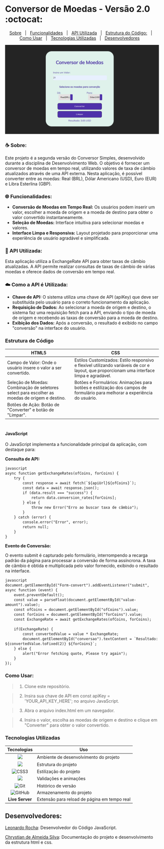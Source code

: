 
# Conversor de Moedas - Versão 2.0 :octocat:
<p align="center">
  <a href="#coffee-sobre">Sobre</a> &#xa0; | &#xa0; 
  <a href="#globe_with_meridians-funcionalidades">Funcionalidades</a> &#xa0; | &#xa0;
  <a href="#page_facing_up-api-utilizada">API Utilizada</a> &#xa0; | &#xa0;
  <a href="#estrutura-de-código"> Estrutura do Código:</a> &#xa0; | &#xa0;
  <a href="#como-usar">Como Usar</a> &#xa0; | &#xa0;
  <a href="#tecnologias-utilizadas">Tecnologias Utilizadas</a> &#xa0; | &#xa0;
  <a href="#desenvolvedores">Desenvolvedores</a> &#xa0;  &#xa0;
</p>


![Interface](interface.png)


### :coffee: Sobre:
Este projeto é a segunda versão do Conversor Simples, desenvolvido durante a disciplina de Desenvolvimento Web. O objetivo é fornecer um conversor de moedas em tempo real, utilizando valores de taxa de câmbio atualizados através de uma API externa. Nesta aplicação, é possível converter entre as moedas: Real (BRL), Dólar Americano (USD), Euro (EUR) e Libra Esterlina (GBP).

### :globe_with_meridians: Funcionalidades:
- **Conversão de Moedas em Tempo Real:** Os usuários podem inserir um valor, escolher a moeda de origem e a moeda de destino para obter o valor convertido instantaneamente.
- **Seleção de Moedas:** Interface intuitiva para selecionar moedas e valores.
- **Interface Limpa e Responsiva:** Layout projetado para proporcionar uma experiência de usuário agradável e simplificada.

### :page_facing_up: API Utilizada:
Esta aplicação utiliza a ExchangeRate API para obter taxas de câmbio atualizadas. A API permite realizar consultas de taxas de câmbio de várias moedas e oferece dados de conversão em tempo real.

### :cloud: Como a API é Utilizada:
- **Chave de API:** O sistema utiliza uma chave de API (apiKey) que deve ser substituída pelo usuário para o correto funcionamento da aplicação.
- **Requisição de Dados:** Ao selecionar a moeda de origem e destino, o sistema faz uma requisição fetch para a API, enviando o tipo de moeda de origem e recebendo as taxas de conversão para a moeda de destino.
- **Exibição dos Dados:** Após a conversão, o resultado é exibido no campo "conversão" na interface do usuário.

### Estrutura de Código

|HTML5|CSS|
|---|--|
|Campo de Valor: Onde o usuário insere o valor a ser convertido.| Estilos Customizados: Estilo responsivo e flexível utilizando variáveis de cor e layout, que proporcionam uma interface limpa e agradável.|
|Seleção de Moedas: Combinação de seletores select para escolher as moedas de origem e destino.| Botões e Formulários: Animações para botões e estilização dos campos de formulário para melhorar a experiência do usuário.  |
|Botões de Ação: Botão de "Converter" e botão de "Limpar".| 

#

#### JavaScript
O JavaScript implementa a funcionalidade principal da aplicação, com destaque para:

**Consulta de API:**

````
javascript
async function getExchangeRates(ofCoins, forCoins) {
    try {
        const response = await fetch(`${apiUrl}${ofCoins}`);
        const data = await response.json();
        if (data.result === "success") {
            return data.conversion_rates[forCoins];
        } else {
            throw new Error("Erro ao buscar taxa de câmbio");
        }
    } catch (error) {
        console.error("Error", error);
        return null;
    }
}

````

**Evento de Conversão:**

O evento submit é capturado pelo formulário, interrompendo a recarga padrão da página para processar a conversão de forma assíncrona. A taxa de câmbio é obtida e multiplicada pelo valor fornecido, exibindo o resultado na interface.

````
javascript
document.getElementById("Form-convert").addEventListener("submit", async function (event) {
    event.preventDefault();
    const value = parseFloat(document.getElementById("value-amount").value);
    const ofCoins = document.getElementById("ofCoins").value;
    const forCoins = document.getElementById("forCoins").value;
    const ExchangeRate = await getExchangeRates(ofCoins, forCoins);

    if(ExchangeRate) {
        const convertedValue = value * ExchangeRate;
        document.getElementById("conversao").textContent = `Resultado: ${convertedValue.toFixed(2)} ${forCoins}`;
    } else {
        alert("Error fetching quote, Please try again");
    }
});
````

### Como Usar:
> 1. Clone este repositório.

> 2. Insira sua chave de API em const apiKey = 'YOUR_API_KEY_HERE'; no arquivo JavaScript.

> 3. Abra o arquivo index.html em um navegador.

> 4. Insira o valor, escolha as moedas de origem e destino e clique em "Converter" para obter o valor convertido.

### Tecnologias Utilizadas

|Tecnologias | Uso |
|:--------:| ----- |
|![](https://img.shields.io/badge/VSCode-000?style=for-the-badge&logo=visual%20studio%20code&logoColor=white)| Ambiente de desenvolvimento do projeto |
|![](https://img.shields.io/badge/HTML5-000?style=for-the-badge&logo=html5&logoColor=white)|Estrutura do projeto |
|![CSS3](https://img.shields.io/badge/CSS3-000?style=for-the-badge&logo=css3&logoColor=white)| Estilização do projeto|
|![](https://img.shields.io/badge/JavaScript-000?style=for-the-badge&logo=javascript&logoColor=white) | Validações e animações|
|![Git](https://img.shields.io/badge/GIT-000?style=for-the-badge&logo=git&logoColor=white) | Histórico de versão |
|![GitHub](https://img.shields.io/badge/GitHub-100000?style=for-the-badge&logo=github&logoColor=white)| Armazenamento do projeto |
|**Live Server** | Extensão para reload de página em tempo real |


## Desenvolvedores:
[Leonardo Rocha](https://github.com/leonardossrocha): Desenvolvedor do Código JavaScript.

[Chrystian de Almeida Silva](https://github.com/ESChrystian): Documentação do projeto e desenvolvimento da estrutura html e css.

